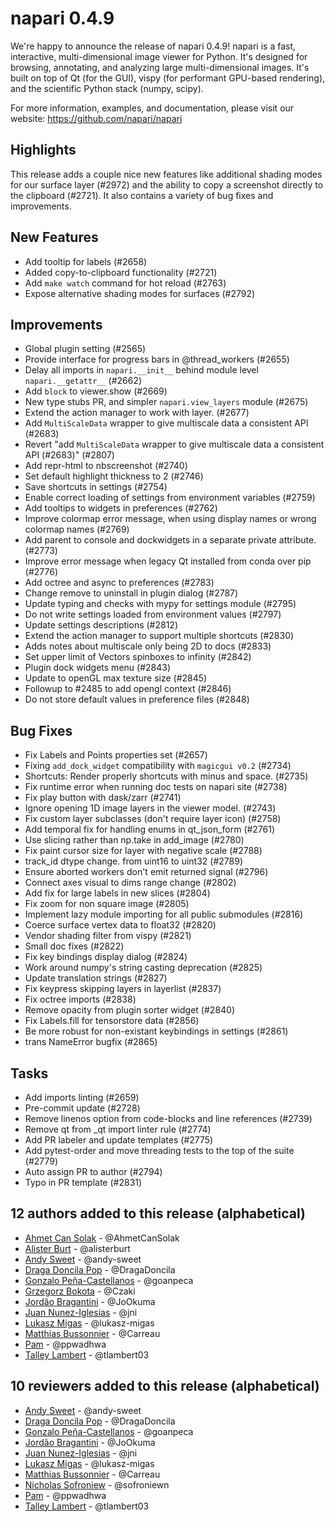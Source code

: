 # napari 0.4.9

We're happy to announce the release of napari 0.4.9!
napari is a fast, interactive, multi-dimensional image viewer for Python.
It's designed for browsing, annotating, and analyzing large multi-dimensional
images. It's built on top of Qt (for the GUI), vispy (for performant GPU-based
rendering), and the scientific Python stack (numpy, scipy).


For more information, examples, and documentation, please visit our website:
https://github.com/napari/napari


## Highlights
This release adds a couple nice new features like additional shading modes for our
surface layer (#2972) and the ability to copy a screenshot directly to the clipboard (#2721).
It also contains a variety of bug fixes and improvements.


## New Features
- Add tooltip for labels (#2658)
- Added copy-to-clipboard functionality (#2721)
- Add `make watch` command for hot reload (#2763)
- Expose alternative shading modes for surfaces (#2792)

## Improvements
- Global plugin setting (#2565)
- Provide interface for progress bars in @thread_workers (#2655)
- Delay all imports in `napari.__init__` behind module level `napari.__getattr__` (#2662)
- Add `block` to viewer.show (#2669)
- New type stubs PR, and simpler `napari.view_layers` module (#2675)
- Extend the action manager to work with layer. (#2677)
- Add `MultiScaleData` wrapper to give multiscale data a consistent API (#2683)
- Revert "add `MultiScaleData` wrapper to give multiscale data a consistent API (#2683)" (#2807)
- Add repr-html to nbscreenshot (#2740)
- Set default highlight thickness to 2 (#2746)
- Save shortcuts in settings (#2754)
- Enable correct loading of settings from environment variables (#2759)
- Add tooltips to widgets in preferences (#2762)
- Improve colormap error message, when using display names or wrong colormap names (#2769)
- Add parent to console and dockwidgets in a separate private attribute. (#2773)
- Improve error message when legacy Qt installed from conda over pip (#2776)
- Add octree and async to preferences (#2783)
- Change remove to uninstall in plugin dialog (#2787)
- Update typing and checks with mypy for settings module (#2795)
- Do not write settings loaded from environment values (#2797)
- Update settings descriptions (#2812)
- Extend the action manager to support multiple shortcuts (#2830)
- Adds notes about multiscale only being 2D to docs (#2833)
- Set upper limit of Vectors spinboxes to infinity (#2842)
- Plugin dock widgets menu (#2843)
- Update to openGL max texture size (#2845)
- Followup to #2485 to add opengl context (#2846)
- Do not store default values in preference files (#2848)


## Bug Fixes
- Fix Labels and Points properties set (#2657)
- Fixing `add_dock_widget` compatibility with `magicgui v0.2` (#2734)
- Shortcuts: Render properly shortcuts with minus and space. (#2735)
- Fix runtime error when running doc tests on napari site (#2738)
- Fix play button with dask/zarr (#2741)
- Ignore opening 1D image layers in the viewer model. (#2743)
- Fix custom layer subclasses (don't require layer icon) (#2758)
- Add temporal fix for handling enums in qt_json_form (#2761)
- Use slicing rather than np.take in add_image (#2780)
- Fix paint cursor size for layer with negative scale (#2788)
- track_id dtype change. from uint16 to uint32 (#2789)
- Ensure aborted workers don't emit returned signal (#2796)
- Connect axes visual to dims range change (#2802)
- Add fix for large labels in new slices (#2804)
- Fix zoom for non square image (#2805)
- Implement lazy module importing for all public submodules (#2816)
- Coerce surface vertex data to float32 (#2820)
- Vendor shading filter from vispy (#2821)
- Small doc fixes (#2822)
- Fix key bindings display dialog (#2824)
- Work around numpy's string casting deprecation (#2825)
- Update translation strings (#2827)
- Fix keypress skipping layers in layerlist (#2837)
- Fix octree imports (#2838)
- Remove opacity from plugin sorter widget (#2840)
- Fix Labels.fill for tensorstore data (#2856)
- Be more robust for non-existant keybindings in settings (#2861)
- trans NameError bugfix (#2865)


## Tasks
- Add imports linting (#2659)
- Pre-commit update (#2728)
- Remove linenos option from code-blocks and line references (#2739)
- Remove qt from _qt import linter rule (#2774)
- Add PR labeler and update templates (#2775)
- Add pytest-order and move threading tests to the top of the suite (#2779)
- Auto assign PR to author (#2794)
- Typo in PR template (#2831)


## 12 authors added to this release (alphabetical)

- [Ahmet Can Solak](https://github.com/napari/napari/commits?author=AhmetCanSolak) - @AhmetCanSolak
- [Alister Burt](https://github.com/napari/napari/commits?author=alisterburt) - @alisterburt
- [Andy Sweet](https://github.com/napari/napari/commits?author=andy-sweet) - @andy-sweet
- [Draga Doncila Pop](https://github.com/napari/napari/commits?author=DragaDoncila) - @DragaDoncila
- [Gonzalo Peña-Castellanos](https://github.com/napari/napari/commits?author=goanpeca) - @goanpeca
- [Grzegorz Bokota](https://github.com/napari/napari/commits?author=Czaki) - @Czaki
- [Jordão Bragantini](https://github.com/napari/napari/commits?author=JoOkuma) - @JoOkuma
- [Juan Nunez-Iglesias](https://github.com/napari/napari/commits?author=jni) - @jni
- [Lukasz Migas](https://github.com/napari/napari/commits?author=lukasz-migas) - @lukasz-migas
- [Matthias Bussonnier](https://github.com/napari/napari/commits?author=Carreau) - @Carreau
- [Pam](https://github.com/napari/napari/commits?author=ppwadhwa) - @ppwadhwa
- [Talley Lambert](https://github.com/napari/napari/commits?author=tlambert03) - @tlambert03


## 10 reviewers added to this release (alphabetical)

- [Andy Sweet](https://github.com/napari/napari/commits?author=andy-sweet) - @andy-sweet
- [Draga Doncila Pop](https://github.com/napari/napari/commits?author=DragaDoncila) - @DragaDoncila
- [Gonzalo Peña-Castellanos](https://github.com/napari/napari/commits?author=goanpeca) - @goanpeca
- [Jordão Bragantini](https://github.com/napari/napari/commits?author=JoOkuma) - @JoOkuma
- [Juan Nunez-Iglesias](https://github.com/napari/napari/commits?author=jni) - @jni
- [Lukasz Migas](https://github.com/napari/napari/commits?author=lukasz-migas) - @lukasz-migas
- [Matthias Bussonnier](https://github.com/napari/napari/commits?author=Carreau) - @Carreau
- [Nicholas Sofroniew](https://github.com/napari/napari/commits?author=sofroniewn) - @sofroniewn
- [Pam](https://github.com/napari/napari/commits?author=ppwadhwa) - @ppwadhwa
- [Talley Lambert](https://github.com/napari/napari/commits?author=tlambert03) - @tlambert03

